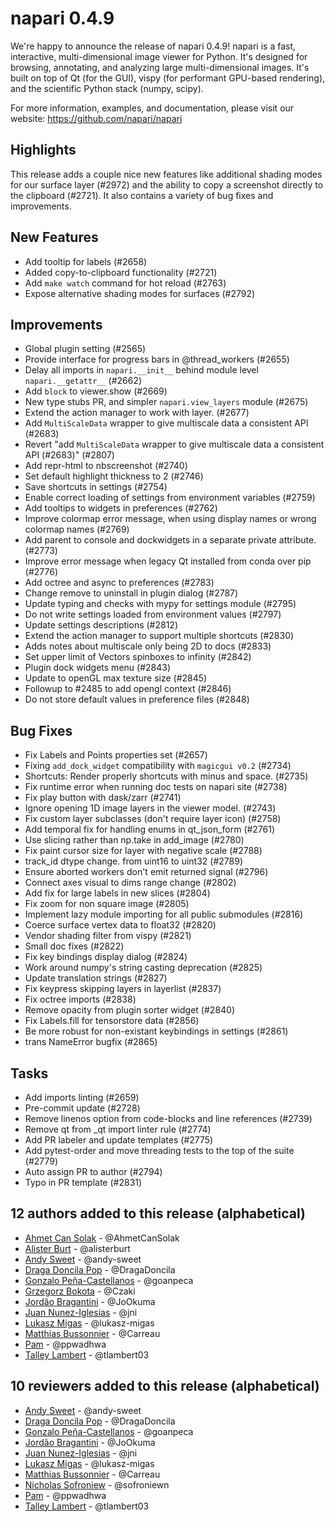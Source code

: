 # napari 0.4.9

We're happy to announce the release of napari 0.4.9!
napari is a fast, interactive, multi-dimensional image viewer for Python.
It's designed for browsing, annotating, and analyzing large multi-dimensional
images. It's built on top of Qt (for the GUI), vispy (for performant GPU-based
rendering), and the scientific Python stack (numpy, scipy).


For more information, examples, and documentation, please visit our website:
https://github.com/napari/napari


## Highlights
This release adds a couple nice new features like additional shading modes for our
surface layer (#2972) and the ability to copy a screenshot directly to the clipboard (#2721).
It also contains a variety of bug fixes and improvements.


## New Features
- Add tooltip for labels (#2658)
- Added copy-to-clipboard functionality (#2721)
- Add `make watch` command for hot reload (#2763)
- Expose alternative shading modes for surfaces (#2792)

## Improvements
- Global plugin setting (#2565)
- Provide interface for progress bars in @thread_workers (#2655)
- Delay all imports in `napari.__init__` behind module level `napari.__getattr__` (#2662)
- Add `block` to viewer.show (#2669)
- New type stubs PR, and simpler `napari.view_layers` module (#2675)
- Extend the action manager to work with layer. (#2677)
- Add `MultiScaleData` wrapper to give multiscale data a consistent API (#2683)
- Revert "add `MultiScaleData` wrapper to give multiscale data a consistent API (#2683)" (#2807)
- Add repr-html to nbscreenshot (#2740)
- Set default highlight thickness to 2 (#2746)
- Save shortcuts in settings (#2754)
- Enable correct loading of settings from environment variables (#2759)
- Add tooltips to widgets in preferences (#2762)
- Improve colormap error message, when using display names or wrong colormap names (#2769)
- Add parent to console and dockwidgets in a separate private attribute. (#2773)
- Improve error message when legacy Qt installed from conda over pip (#2776)
- Add octree and async to preferences (#2783)
- Change remove to uninstall in plugin dialog (#2787)
- Update typing and checks with mypy for settings module (#2795)
- Do not write settings loaded from environment values (#2797)
- Update settings descriptions (#2812)
- Extend the action manager to support multiple shortcuts (#2830)
- Adds notes about multiscale only being 2D to docs (#2833)
- Set upper limit of Vectors spinboxes to infinity (#2842)
- Plugin dock widgets menu (#2843)
- Update to openGL max texture size (#2845)
- Followup to #2485 to add opengl context (#2846)
- Do not store default values in preference files (#2848)


## Bug Fixes
- Fix Labels and Points properties set (#2657)
- Fixing `add_dock_widget` compatibility with `magicgui v0.2` (#2734)
- Shortcuts: Render properly shortcuts with minus and space. (#2735)
- Fix runtime error when running doc tests on napari site (#2738)
- Fix play button with dask/zarr (#2741)
- Ignore opening 1D image layers in the viewer model. (#2743)
- Fix custom layer subclasses (don't require layer icon) (#2758)
- Add temporal fix for handling enums in qt_json_form (#2761)
- Use slicing rather than np.take in add_image (#2780)
- Fix paint cursor size for layer with negative scale (#2788)
- track_id dtype change. from uint16 to uint32 (#2789)
- Ensure aborted workers don't emit returned signal (#2796)
- Connect axes visual to dims range change (#2802)
- Add fix for large labels in new slices (#2804)
- Fix zoom for non square image (#2805)
- Implement lazy module importing for all public submodules (#2816)
- Coerce surface vertex data to float32 (#2820)
- Vendor shading filter from vispy (#2821)
- Small doc fixes (#2822)
- Fix key bindings display dialog (#2824)
- Work around numpy's string casting deprecation (#2825)
- Update translation strings (#2827)
- Fix keypress skipping layers in layerlist (#2837)
- Fix octree imports (#2838)
- Remove opacity from plugin sorter widget (#2840)
- Fix Labels.fill for tensorstore data (#2856)
- Be more robust for non-existant keybindings in settings (#2861)
- trans NameError bugfix (#2865)


## Tasks
- Add imports linting (#2659)
- Pre-commit update (#2728)
- Remove linenos option from code-blocks and line references (#2739)
- Remove qt from _qt import linter rule (#2774)
- Add PR labeler and update templates (#2775)
- Add pytest-order and move threading tests to the top of the suite (#2779)
- Auto assign PR to author (#2794)
- Typo in PR template (#2831)


## 12 authors added to this release (alphabetical)

- [Ahmet Can Solak](https://github.com/napari/napari/commits?author=AhmetCanSolak) - @AhmetCanSolak
- [Alister Burt](https://github.com/napari/napari/commits?author=alisterburt) - @alisterburt
- [Andy Sweet](https://github.com/napari/napari/commits?author=andy-sweet) - @andy-sweet
- [Draga Doncila Pop](https://github.com/napari/napari/commits?author=DragaDoncila) - @DragaDoncila
- [Gonzalo Peña-Castellanos](https://github.com/napari/napari/commits?author=goanpeca) - @goanpeca
- [Grzegorz Bokota](https://github.com/napari/napari/commits?author=Czaki) - @Czaki
- [Jordão Bragantini](https://github.com/napari/napari/commits?author=JoOkuma) - @JoOkuma
- [Juan Nunez-Iglesias](https://github.com/napari/napari/commits?author=jni) - @jni
- [Lukasz Migas](https://github.com/napari/napari/commits?author=lukasz-migas) - @lukasz-migas
- [Matthias Bussonnier](https://github.com/napari/napari/commits?author=Carreau) - @Carreau
- [Pam](https://github.com/napari/napari/commits?author=ppwadhwa) - @ppwadhwa
- [Talley Lambert](https://github.com/napari/napari/commits?author=tlambert03) - @tlambert03


## 10 reviewers added to this release (alphabetical)

- [Andy Sweet](https://github.com/napari/napari/commits?author=andy-sweet) - @andy-sweet
- [Draga Doncila Pop](https://github.com/napari/napari/commits?author=DragaDoncila) - @DragaDoncila
- [Gonzalo Peña-Castellanos](https://github.com/napari/napari/commits?author=goanpeca) - @goanpeca
- [Jordão Bragantini](https://github.com/napari/napari/commits?author=JoOkuma) - @JoOkuma
- [Juan Nunez-Iglesias](https://github.com/napari/napari/commits?author=jni) - @jni
- [Lukasz Migas](https://github.com/napari/napari/commits?author=lukasz-migas) - @lukasz-migas
- [Matthias Bussonnier](https://github.com/napari/napari/commits?author=Carreau) - @Carreau
- [Nicholas Sofroniew](https://github.com/napari/napari/commits?author=sofroniewn) - @sofroniewn
- [Pam](https://github.com/napari/napari/commits?author=ppwadhwa) - @ppwadhwa
- [Talley Lambert](https://github.com/napari/napari/commits?author=tlambert03) - @tlambert03

